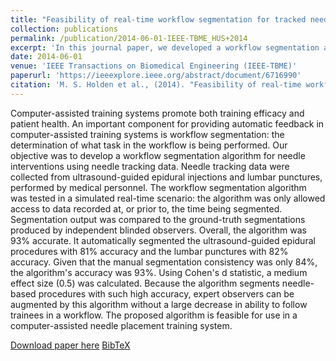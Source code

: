 ```yaml
---
title: "Feasibility of real-time workflow segmentation for tracked needle interventions"
collection: publications
permalink: /publication/2014-06-01-IEEE-TBME_HUS+2014
excerpt: 'In this journal paper, we developed a workflow segmentation algorithm for needle interventions using needle spatial tracking data.'
date: 2014-06-01
venue: 'IEEE Transactions on Biomedical Engineering (IEEE-TBME)'
paperurl: 'https://ieeexplore.ieee.org/abstract/document/6716990'
citation: 'M. S. Holden et al., (2014). "Feasibility of real-time workflow segmentation for tracked needle interventions"; in <i>IEEE Transactions on Biomedical Engineering</i>, 61(6), pp. 1720-1728.'
---
```


Computer-assisted training systems promote both training efficacy and patient health. An important component for providing automatic feedback in computer-assisted training systems is workflow segmentation: the determination of what task in the workflow is being performed. Our objective was to develop a workflow segmentation algorithm for needle interventions using needle tracking data. Needle tracking data were collected from ultrasound-guided epidural injections and lumbar punctures, performed by medical personnel. The workflow segmentation algorithm was tested in a simulated real-time scenario: the algorithm was only allowed access to data recorded at, or prior to, the time being segmented. Segmentation output was compared to the ground-truth segmentations produced by independent blinded observers. Overall, the algorithm was 93% accurate. It automatically segmented the ultrasound-guided epidural procedures with 81% accuracy and the lumbar punctures with 82% accuracy. Given that the manual segmentation consistency was only 84%, the algorithm's accuracy was 93%. Using Cohen's d statistic, a medium effect size (0.5) was calculated. Because the algorithm segments needle-based procedures with such high accuracy, expert observers can be augmented by this algorithm without a large decrease in ability to follow trainees in a workflow. The proposed algorithm is feasible for use in a computer-assisted needle placement training system.

[Download paper here](https://ieeexplore.ieee.org/abstract/document/6716990) [BibTeX](./../files/bibtex/HUS+2014.bib)